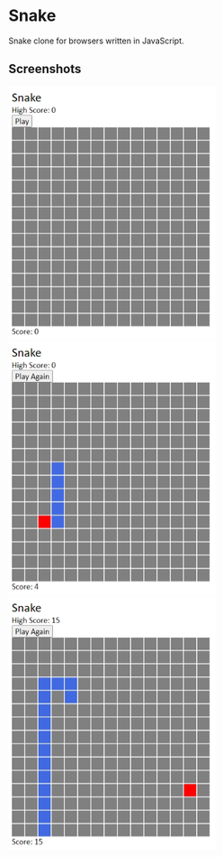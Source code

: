# Snake
Snake clone for browsers written in JavaScript.

## Screenshots
![](resources/screenshots/starting.png)
![](resources/screenshots/playing.png)
![](resources/screenshots/game_over.png)
